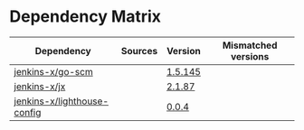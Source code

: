 # Dependency Matrix

Dependency | Sources | Version | Mismatched versions
---------- | ------- | ------- | -------------------
[jenkins-x/go-scm](https://github.com/jenkins-x/go-scm) |  | [1.5.145]() | 
[jenkins-x/jx](https://github.com/jenkins-x/jx) |  | [2.1.87](https://github.com/jenkins-x/jx/releases/tag/v2.1.87) | 
[jenkins-x/lighthouse-config](https://github.com/jenkins-x/lighthouse-config) |  | [0.0.4]() | 
